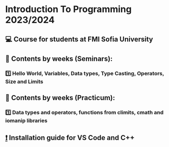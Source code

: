 # Introduction To Programming 2023/2024
## :computer: Course for students at FMI Sofia University

## :pushpin: Contents by weeks (Seminars):
### [:one:](https://github.com/KrashM/Introduction_To_Programming/tree/main/Seminars/Week%2001) Hello World, Variables, Data types, Type Casting, Operators, Size and Limits

## :pushpin: Contents by weeks (Practicum):
### [:one:](https://github.com/KrashM/Introduction_To_Programming/tree/main/Practicum/Week%2001) Data types and operators, functions from climits, cmath and iomanip libraries

## [:exclamation:](https://github.com/KrashM/Introduction_To_Programming/blob/main/Utils/InstallationGuide.md) Installation guide for VS Code and C++